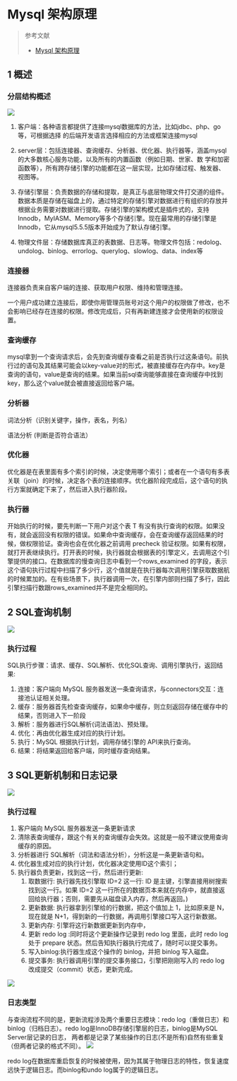 # Mysql 架构原理

> 参考文献
> * [Mysql 架构原理](https://blog.csdn.net/hguisu/article/details/7106342)
## 1 概述

### 分层结构概述
<!-- ![](image/2021-09-01-22-02-49.png) -->
![](image/2021-09-01-22-05-53.png)
1. 客户端：各种语言都提供了连接mysql数据库的方法，比如jdbc、php、go等，可根据选择 的后端开发语言选择相应的方法或框架连接mysql

2. server层：包括连接器、查询缓存、分析器、优化器、执行器等，涵盖mysql的大多数核心服务功能，以及所有的内置函数（例如日期、世家、数 学和加密函数等），所有跨存储引擎的功能都在这一层实现，比如存储过程、触发器、视图等。

3. 存储引擎层：负责数据的存储和提取，是真正与底层物理文件打交道的组件。 数据本质是存储在磁盘上的，通过特定的存储引擎对数据进行有组织的存放并根据业务需要对数据进行提取。存储引擎的架构模式是插件式的，支持Innodb，MyIASM、Memory等多个存储引擎。现在最常用的存储引擎是Innodb，它从mysql5.5.5版本开始成为了默认存储引擎。

4. 物理文件层：存储数据库真正的表数据、日志等。物理文件包括：redolog、undolog、binlog、errorlog、querylog、slowlog、data、index等

### 连接器

连接器负责来自客户端的连接、获取用户权限、维持和管理连接。

一个用户成功建立连接后，即使你用管理员账号对这个用户的权限做了修改，也不会影响已经存在连接的权限。修改完成后，只有再新建连接才会使用新的权限设置。


### 查询缓存

mysql拿到一个查询请求后，会先到查询缓存查看之前是否执行过这条语句。前执行过的语句及其结果可能会以key-value对的形式，被直接缓存在内存中。key是查询的语句，value是查询的结果。如果当前sql查询能够直接在查询缓存中找到key，那么这个value就会被直接返回给客户端。


### 分析器

词法分析（识别关键字，操作，表名，列名）

语法分析 (判断是否符合语法）


### 优化器

优化器是在表里面有多个索引的时候，决定使用哪个索引；或者在一个语句有多表关联（join）的时候，决定各个表的连接顺序。优化器阶段完成后，这个语句的执行方案就确定下来了，然后进入执行器阶段。

### 执行器

开始执行的时候，要先判断一下用户对这个表 T 有没有执行查询的权限。如果没有，就会返回没有权限的错误。如果命中查询缓存，会在查询缓存返回结果的时候，做权限验证。查询也会在优化器之前调用 precheck 验证权限。如果有权限，就打开表继续执行。打开表的时候，执行器就会根据表的引擎定义，去调用这个引擎提供的接口。在数据库的慢查询日志中看到一个rows_examined 的字段，表示这个语句执行过程中扫描了多少行，这个值就是在执行器每次调用引擎获取数据航的时候累加的。在有些场景下，执行器调用一次，在引擎内部则扫描了多行，因此引擎扫描行数跟rows_examined并不是完全相同的。


## 2 SQL查询机制

![](image/2021-09-01-22-06-49.png)

### 执行过程

SQL执行步骤：请求、缓存、SQL解析、优化SQL查询、调用引擎执行，返回结果:
1. 连接：客户端向 MySQL 服务器发送一条查询请求，与connectors交互：连接池认证相关处理。
2. 缓存：服务器首先检查查询缓存，如果命中缓存，则立刻返回存储在缓存中的结果，否则进入下一阶段
3. 解析：服务器进行SQL解析(词法语法)、预处理。
4. 优化：再由优化器生成对应的执行计划。
5. 执行：MySQL 根据执行计划，调用存储引擎的 API来执行查询。
6. 结果：将结果返回给客户端，同时缓存查询结果。



## 3 SQL更新机制和日志记录

![](image/2021-09-01-22-14-07.png)


### 执行过程
1. 客户端向 MySQL 服务器发送一条更新请求
2. 清除表查询缓存，跟这个有关的查询缓存会失效。这就是一般不建议使用查询缓存的原因。
3. 分析器进行 SQL解析（词法和语法分析），分析这是一条更新语句和。
4. 优化器生成对应的执行计划，优化器决定使用ID这个索引；
5. 执行器负责更新，找到这一行，然后进行更新:
   1. 取数据行: 执行器先找引擎取 ID=2 这一行:  ID 是主键，引擎直接用树搜索找到这一行。如果 ID=2 这一行所在的数据页本来就在内存中，就直接返回给执行器；否则，需要先从磁盘读入内存，然后再返回。)
   2. 更新数据: 执行器拿到引擎给的行数据，把这个值加上 1，比如原来是 N，现在就是 N+1，得到新的一行数据，再调用引擎接口写入这行新数据。
   3. 更新内存: 引擎将这行新数据更新到内存中，
   4. 更新 redo log :同时将这个更新操作记录到 redo log 里面，此时 redo log 处于 prepare 状态。然后告知执行器执行完成了，随时可以提交事务。
   5. 写入binlog:执行器生成这个操作的 binlog，并把 binlog 写入磁盘。
   6. 提交事务: 执行器调用引擎的提交事务接口，引擎把刚刚写入的 redo log 改成提交（commit）状态，更新完成。

![](image/2021-09-01-22-16-48.png)


### 日志类型

与查询流程不同的是，更新流程涉及两个重要日志模块：redo log（重做日志）和 binlog（归档日志）。redo log是InnoDB存储引擎层的日志，binlog是MySQL Server层记录的日志， 两者都是记录了某些操作的日志(不是所有)自然有些重复（但两者记录的格式不同）。
![](image/2021-09-01-22-17-34.png)

redo log在数据库重启恢复的时候被使用，因为其属于物理日志的特性，恢复速度远快于逻辑日志。而binlog和undo log属于的逻辑日志。